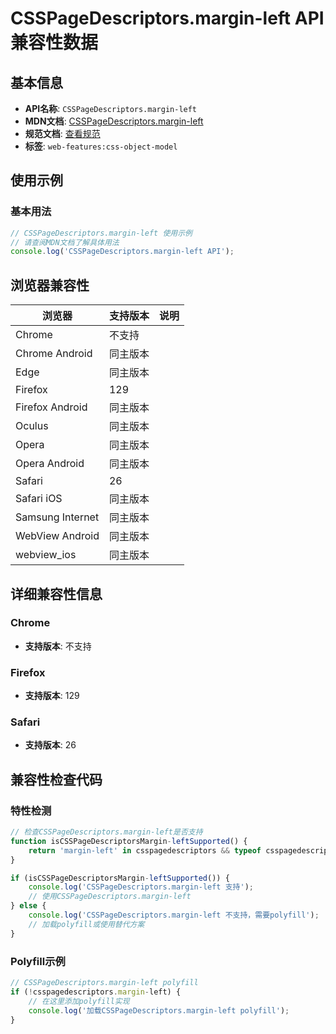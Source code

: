 # CSSPageDescriptors.margin-left API 兼容性数据

## 基本信息

- **API名称**: `CSSPageDescriptors.margin-left`
- **MDN文档**: [CSSPageDescriptors.margin-left](https://developer.mozilla.org/docs/Web/API/CSSPageDescriptors#margin-left)
- **规范文档**: [查看规范](https://drafts.csswg.org/cssom/#dom-csspagedescriptors-margin-left)
- **标签**: `web-features:css-object-model`

## 使用示例

### 基本用法

```javascript
// CSSPageDescriptors.margin-left 使用示例
// 请查阅MDN文档了解具体用法
console.log('CSSPageDescriptors.margin-left API');
```

## 浏览器兼容性

| 浏览器 | 支持版本 | 说明 |
|--------|----------|------|
| Chrome | 不支持 |  |
| Chrome Android | 同主版本 |  |
| Edge | 同主版本 |  |
| Firefox | 129 |  |
| Firefox Android | 同主版本 |  |
| Oculus | 同主版本 |  |
| Opera | 同主版本 |  |
| Opera Android | 同主版本 |  |
| Safari | 26 |  |
| Safari iOS | 同主版本 |  |
| Samsung Internet | 同主版本 |  |
| WebView Android | 同主版本 |  |
| webview_ios | 同主版本 |  |

## 详细兼容性信息

### Chrome

- **支持版本**: 不支持

### Firefox

- **支持版本**: 129

### Safari

- **支持版本**: 26

## 兼容性检查代码

### 特性检测

```javascript
// 检查CSSPageDescriptors.margin-left是否支持
function isCSSPageDescriptorsMargin-leftSupported() {
    return 'margin-left' in csspagedescriptors && typeof csspagedescriptors.margin-left === 'function';
}

if (isCSSPageDescriptorsMargin-leftSupported()) {
    console.log('CSSPageDescriptors.margin-left 支持');
    // 使用CSSPageDescriptors.margin-left
} else {
    console.log('CSSPageDescriptors.margin-left 不支持，需要polyfill');
    // 加载polyfill或使用替代方案
}
```

### Polyfill示例

```javascript
// CSSPageDescriptors.margin-left polyfill
if (!csspagedescriptors.margin-left) {
    // 在这里添加polyfill实现
    console.log('加载CSSPageDescriptors.margin-left polyfill');
}
```

